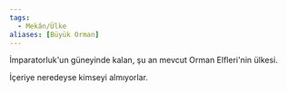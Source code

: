 ```yaml
---  
tags:
  - Mekân/Ülke  
aliases: [Büyük Orman]  
---  
```

  
İmparatorluk'un güneyinde kalan, şu an mevcut Orman Elfleri'nin ülkesi.  
  
İçeriye neredeyse kimseyi almıyorlar.